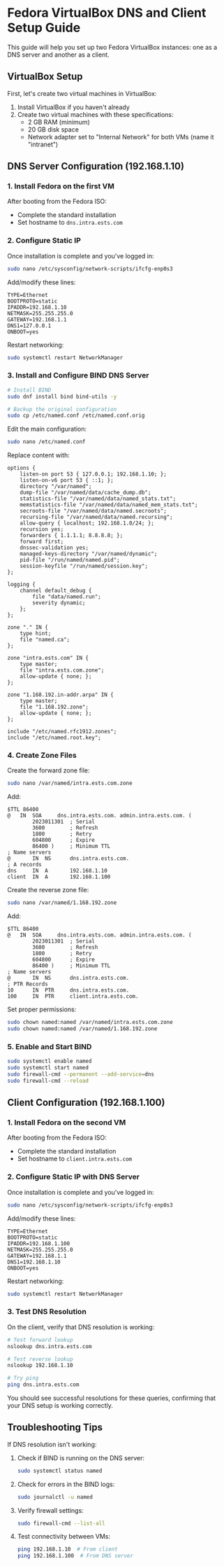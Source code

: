 # Fedora VirtualBox DNS and Client Setup Guide

This guide will help you set up two Fedora VirtualBox instances: one as a DNS server and another as a client.

## VirtualBox Setup

First, let's create two virtual machines in VirtualBox:

1. Install VirtualBox if you haven't already
2. Create two virtual machines with these specifications:
   - 2 GB RAM (minimum)
   - 20 GB disk space
   - Network adapter set to "Internal Network" for both VMs (name it "intranet")

## DNS Server Configuration (192.168.1.10)

### 1. Install Fedora on the first VM

After booting from the Fedora ISO:
- Complete the standard installation
- Set hostname to `dns.intra.ests.com`

### 2. Configure Static IP

Once installation is complete and you've logged in:

```bash
sudo nano /etc/sysconfig/network-scripts/ifcfg-enp0s3
```

Add/modify these lines:
```
TYPE=Ethernet
BOOTPROTO=static
IPADDR=192.168.1.10
NETMASK=255.255.255.0
GATEWAY=192.168.1.1
DNS1=127.0.0.1
ONBOOT=yes
```

Restart networking:
```bash
sudo systemctl restart NetworkManager
```

### 3. Install and Configure BIND DNS Server

```bash
# Install BIND
sudo dnf install bind bind-utils -y

# Backup the original configuration
sudo cp /etc/named.conf /etc/named.conf.orig
```

Edit the main configuration:
```bash
sudo nano /etc/named.conf
```

Replace content with:
```
options {
    listen-on port 53 { 127.0.0.1; 192.168.1.10; };
    listen-on-v6 port 53 { ::1; };
    directory "/var/named";
    dump-file "/var/named/data/cache_dump.db";
    statistics-file "/var/named/data/named_stats.txt";
    memstatistics-file "/var/named/data/named_mem_stats.txt";
    secroots-file "/var/named/data/named.secroots";
    recursing-file "/var/named/data/named.recursing";
    allow-query { localhost; 192.168.1.0/24; };
    recursion yes;
    forwarders { 1.1.1.1; 8.8.8.8; };
    forward first;
    dnssec-validation yes;
    managed-keys-directory "/var/named/dynamic";
    pid-file "/run/named/named.pid";
    session-keyfile "/run/named/session.key";
};

logging {
    channel default_debug {
        file "data/named.run";
        severity dynamic;
    };
};

zone "." IN {
    type hint;
    file "named.ca";
};

zone "intra.ests.com" IN {
    type master;
    file "intra.ests.com.zone";
    allow-update { none; };
};

zone "1.168.192.in-addr.arpa" IN {
    type master;
    file "1.168.192.zone";
    allow-update { none; };
};

include "/etc/named.rfc1912.zones";
include "/etc/named.root.key";
```

### 4. Create Zone Files

Create the forward zone file:
```bash
sudo nano /var/named/intra.ests.com.zone
```

Add:
```
$TTL 86400
@   IN  SOA     dns.intra.ests.com. admin.intra.ests.com. (
        2023011301  ; Serial
        3600        ; Refresh
        1800        ; Retry
        604800      ; Expire
        86400 )     ; Minimum TTL
; Name servers
@       IN  NS      dns.intra.ests.com.
; A records
dns     IN  A       192.168.1.10
client  IN  A       192.168.1.100
```

Create the reverse zone file:
```bash
sudo nano /var/named/1.168.192.zone
```

Add:
```
$TTL 86400
@   IN  SOA     dns.intra.ests.com. admin.intra.ests.com. (
        2023011301  ; Serial
        3600        ; Refresh
        1800        ; Retry
        604800      ; Expire
        86400 )     ; Minimum TTL
; Name servers
@       IN  NS      dns.intra.ests.com.
; PTR Records
10      IN  PTR     dns.intra.ests.com.
100     IN  PTR     client.intra.ests.com.
```

Set proper permissions:
```bash
sudo chown named:named /var/named/intra.ests.com.zone
sudo chown named:named /var/named/1.168.192.zone
```

### 5. Enable and Start BIND

```bash
sudo systemctl enable named
sudo systemctl start named
sudo firewall-cmd --permanent --add-service=dns
sudo firewall-cmd --reload
```

## Client Configuration (192.168.1.100)

### 1. Install Fedora on the second VM

After booting from the Fedora ISO:
- Complete the standard installation
- Set hostname to `client.intra.ests.com`

### 2. Configure Static IP with DNS Server

Once installation is complete and you've logged in:

```bash
sudo nano /etc/sysconfig/network-scripts/ifcfg-enp0s3
```

Add/modify these lines:
```
TYPE=Ethernet
BOOTPROTO=static
IPADDR=192.168.1.100
NETMASK=255.255.255.0
GATEWAY=192.168.1.1
DNS1=192.168.1.10
ONBOOT=yes
```

Restart networking:
```bash
sudo systemctl restart NetworkManager
```

### 3. Test DNS Resolution

On the client, verify that DNS resolution is working:

```bash
# Test forward lookup
nslookup dns.intra.ests.com

# Test reverse lookup
nslookup 192.168.1.10

# Try ping
ping dns.intra.ests.com
```

You should see successful resolutions for these queries, confirming that your DNS setup is working correctly.

## Troubleshooting Tips

If DNS resolution isn't working:

1. Check if BIND is running on the DNS server:
   ```bash
   sudo systemctl status named
   ```

2. Check for errors in the BIND logs:
   ```bash
   sudo journalctl -u named
   ```

3. Verify firewall settings:
   ```bash
   sudo firewall-cmd --list-all
   ```

4. Test connectivity between VMs:
   ```bash
   ping 192.168.1.10  # From client
   ping 192.168.1.100  # From DNS server
   ```
